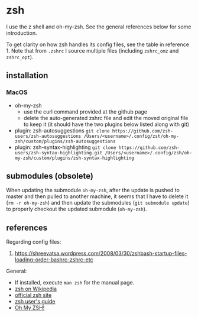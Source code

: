 # zsh

I use the z shell and oh-my-zsh.  See the general references below for some
introduction.

To get clarity on how zsh handles its config files, see the table in
reference 1.  Note that from `.zshrc` I source multiple files (including
`zshrc_omz` and `zshrc_opt`).

## installation

### MacOS

* oh-my-zsh
  * use the curl command provided at the github page
  * delete the auto-generated zshrc file and edit the moved original file to
    keep it (it should have the two plugins below listed along with git)
* plugin: zsh-autosuggestions
  `git clone https://github.com/zsh-users/zsh-autosuggestions /Users/<username>/.config/zsh/oh-my-zsh/custom/plugins/zsh-autosuggestions`
* plugin: zsh-syntax-highlighting
  `git clone https://github.com/zsh-users/zsh-syntax-highlighting.git /Users/<username>/.config/zsh/oh-my-zsh/custom/plugins/zsh-syntax-highlighting`

## submodules (obsolete)

When updating the submodule `oh-my-zsh`, after the update is pushed to master
and then pulled to another machine, it seems that I have to delete it
(`rm -r oh-my-zsh`) and then update the submodules  (`git submodule update`) to
properly checkout the updated submodule (`oh-my-zsh`).

## references

Regarding config files:

1. <https://shreevatsa.wordpress.com/2008/03/30/zshbash-startup-files-loading-order-bashrc-zshrc-etc>

General:

* If installed, execute `man zsh` for the manual page.
* [zsh on Wikipedia](https://en.wikipedia.org/wiki/Z_shell)
* [official zsh site](https://www.zsh.org)
* [zsh user's guide](http://zsh.sourceforge.net/Guide/zshguide.html)
* [Oh My ZSH!](https://ohmyz.sh)
